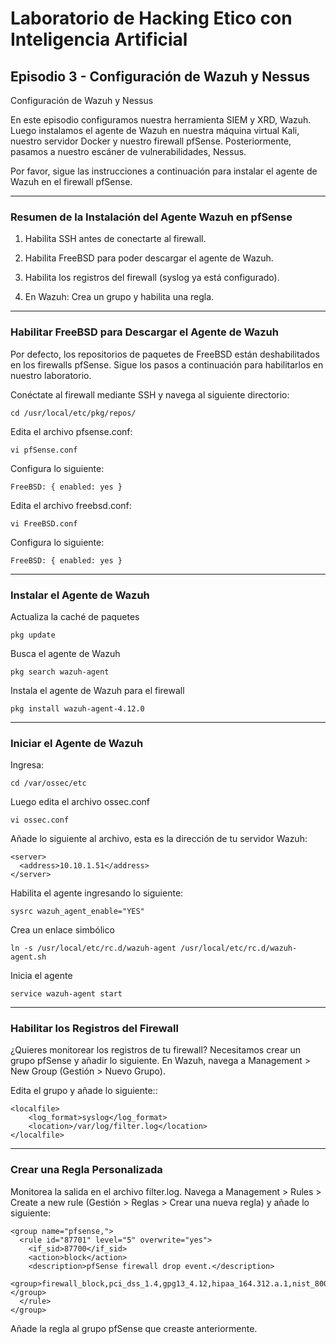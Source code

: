 # Laboratorio de Hacking Etico con Inteligencia Artificial



## Episodio 3 - Configuración de Wazuh y Nessus

Configuración de Wazuh y Nessus

En este episodio configuramos nuestra herramienta SIEM y XRD, Wazuh. Luego instalamos el agente de Wazuh en nuestra máquina virtual Kali, nuestro servidor Docker y nuestro firewall pfSense. Posteriormente, pasamos a nuestro escáner de vulnerabilidades, Nessus.

Por favor, sigue las instrucciones a continuación para instalar el agente de Wazuh en el firewall pfSense.


*******


### Resumen de la Instalación del Agente Wazuh en pfSense

1. Habilita SSH antes de conectarte al firewall.

2. Habilita FreeBSD para poder descargar el agente de Wazuh.

3. Habilita los registros del firewall (syslog ya está configurado).

4. En Wazuh: Crea un grupo y habilita una regla.



*******


### Habilitar FreeBSD para Descargar el Agente de Wazuh

Por defecto, los repositorios de paquetes de FreeBSD están deshabilitados en los firewalls pfSense. Sigue los pasos a continuación para habilitarlos en nuestro laboratorio.

Conéctate al firewall mediante SSH y navega al siguiente directorio:
```
cd /usr/local/etc/pkg/repos/
```

Edita el archivo pfsense.conf:
```
vi pfSense.conf
```

Configura lo siguiente:
```
FreeBSD: { enabled: yes }
```

Edita el archivo freebsd.conf:
```
vi FreeBSD.conf
```

Configura lo siguiente:
```
FreeBSD: { enabled: yes }
```


*******


### Instalar el Agente de Wazuh

Actualiza la caché de paquetes
```
pkg update
```

Busca el agente de Wazuh
```
pkg search wazuh-agent
```

Instala el agente de Wazuh para el firewall
```
pkg install wazuh-agent-4.12.0
```

*******


### Iniciar el Agente de Wazuh

Ingresa:
```
cd /var/ossec/etc
```


Luego edita el archivo ossec.conf
```
vi ossec.conf
```

Añade lo siguiente al archivo, esta es la dirección de tu servidor Wazuh:
```
<server>
  <address>10.10.1.51</address>
</server>
```

 
Habilita el agente ingresando lo siguiente:
```
sysrc wazuh_agent_enable="YES"
```

Crea un enlace simbólico
```
ln -s /usr/local/etc/rc.d/wazuh-agent /usr/local/etc/rc.d/wazuh-agent.sh
```

Inicia el agente
```
service wazuh-agent start
```




*******
### Habilitar los Registros del Firewall


¿Quieres monitorear los registros de tu firewall? Necesitamos crear un grupo pfSense y añadir lo siguiente.
En Wazuh, navega a Management > New Group (Gestión > Nuevo Grupo).

Edita el grupo y añade lo siguiente::
```
<localfile>
	<log_format>syslog</log_format>
	<location>/var/log/filter.log</location>
</localfile>
```

*******


### Crear una Regla Personalizada
Monitorea la salida en el archivo filter.log.
Navega a Management > Rules > Create a new rule (Gestión > Reglas > Crear una nueva regla) y añade lo siguiente:

```
<group name="pfsense,">
  <rule id="87701" level="5" overwrite="yes">
    <if_sid>87700</if_sid>
    <action>block</action>
    <description>pfSense firewall drop event.</description>
    <group>firewall_block,pci_dss_1.4,gpg13_4.12,hipaa_164.312.a.1,nist_800_53_SC.7,tsc_CC6.7,tsc_CC6.8,</group>
  </rule>
</group>
```
Añade la regla al grupo pfSense que creaste anteriormente.
